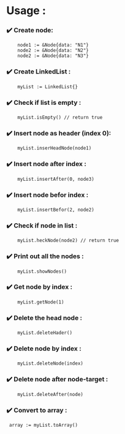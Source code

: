 <h1 id="usage">Usage :</h1>
<h3 id="create-node">✔️ Create node:</h3>
<pre><code class="language-go">    node1 := &amp;Node{data: &quot;N1&quot;}
    node2 := &amp;Node{data: &quot;N2&quot;}
    node2 := &amp;Node{data: &quot;N3&quot;}
</code></pre>
<h3 id="create-linkedlist">✔️ Create LinkedList :</h3>
<pre><code class="language-go">    myList := LinkedList{}
</code></pre>
<h3 id="check-if-list-is-empty">✔️ Check if list is empty :</h3>
<pre><code class="language-go">    myList.isEmpty() // return true
</code></pre>
<h3 id="insert-node-as-header-index-0">✔️ Insert node  as header (index  0):</h3>
<pre><code class="language-go">    myList.inserHeadNode(node1)
</code></pre>
<h3 id="insert-node-after-index">✔️ Insert node after index :</h3>
<pre><code class="language-go">    myList.insertAfter(0, node3)
</code></pre>
<h3 id="insert-node-befor-index">✔️ Insert node befor index :</h3>
<pre><code class="language-go">    myList.insertBefor(2, node2)
</code></pre>
<h3 id="check-if-node-in-list">✔️ Check if node in list :</h3>
<pre><code class="language-go">    myList.heckNode(node2) // return true
</code></pre>
<h3 id="print-out-all-the-nodes">✔️ Print out all the nodes :</h3>
<pre><code class="language-go">    myList.showNodes()
</code></pre>
<h3 id="get-node-by-index">✔️ Get node by index :</h3>
<pre><code class="language-go">    myList.getNode(1)
</code></pre>
<h3 id="delete-the-head-node">✔️ Delete the head node :</h3>
<pre><code class="language-go">    myList.deleteHader()
</code></pre>
<h3 id="delete-node-by-index">✔️ Delete node by index  :</h3>
<pre><code class="language-go">    myList.deleteNode(index)
</code></pre>
<h3 id="delete-node-after-node">✔️ Delete node after node-target :</h3>
<pre><code class="language-go">    myList.deleteAfter(node)
</code></pre>
<h3 id="convert-to-array">✔️ Convert to array : </h3>
<pre><code class="language-go"> array := myList.toArray()
</code></pre>